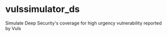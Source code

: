 # vulssimulator_ds
Simulate Deep Security's coverage for high urgency vulnerability reported by Vuls
